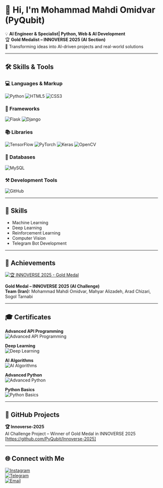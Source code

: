 # 👋 Hi, I'm Mohammad Mahdi Omidvar (PyQubit)

💡 **AI Engineer & Specialist| Python, Web & AI Development**  
🏆 **Gold Medalist – INNOVERSE 2025 (AI Section)**  
🔬 Transforming ideas into AI-driven projects and real-world solutions  

---

## 🛠️ Skills & Tools

### 💻 Languages & Markup
![Python](https://img.shields.io/badge/Python-3776AB?logo=python&logoColor=white&style=for-the-badge&logoWidth=40)
![HTML5](https://img.shields.io/badge/HTML5-E34F26?logo=html5&logoColor=white&style=for-the-badge&logoWidth=40)
![CSS3](https://img.shields.io/badge/CSS3-1572B6?logo=css3&logoColor=white&style=for-the-badge&logoWidth=40)

### 🚀 Frameworks
![Flask](https://img.shields.io/badge/Flask-000000?logo=flask&logoColor=white&style=for-the-badge&logoWidth=40)
![Django](https://img.shields.io/badge/Django-092E20?logo=django&logoColor=white&style=for-the-badge&logoWidth=40)

### 📚 Libraries
![TensorFlow](https://img.shields.io/badge/TensorFlow-FF6F00?logo=tensorflow&logoColor=white&style=for-the-badge&logoWidth=40)
![PyTorch](https://img.shields.io/badge/PyTorch-EE4C2C?logo=pytorch&logoColor=white&style=for-the-badge&logoWidth=40)
![Keras](https://img.shields.io/badge/Keras-D00000?logo=keras&logoColor=white&style=for-the-badge&logoWidth=40)
![OpenCV](https://img.shields.io/badge/OpenCV-2D2D2D?logo=opencv&logoColor=white&style=for-the-badge&logoWidth=40)

### 💾 Databases
![MySQL](https://img.shields.io/badge/MySQL-4479A1?logo=mysql&logoColor=white&style=for-the-badge&logoWidth=40)

### ⚒️ Development Tools
![GitHub](https://img.shields.io/badge/GitHub-181717?logo=github&logoColor=white&style=for-the-badge&logoWidth=40)

---

## 🔑 Skills

- Machine Learning  
- Deep Learning  
- Reinforcement Learning  
- Computer Vision  
- Telegram Bot Development  

---

## 🌟 Achievements

[![🏆 INNOVERSE 2025 - Gold Medal](https://img.shields.io/badge/🏆%20INNOVERSE%202025-Gold%20Medal-%23FFD700?style=for-the-badge&logo=award&logoColor=white)](https://innoverse.world/innoverse%202025%20challenges%20result.pdf)  

**Gold Medal – INNOVERSE 2025 (AI Challenge)**  
**Team (Iran):** Mohammad Mahdi Omidvar, Mahyar Alizadeh, Arad Chizari, Sogol Tarnabi  

---

## 🎓 Certificates

**Advanced API Programming**  
![Advanced API Programming](https://aiolearn.app/cs/final/6e6972639875020.jpg) 

**Deep Learning**  
![Deep Learning](https://aiolearn.app/cs/final/06aa55639875021.jpg )  

**AI Algorithms**  
![AI Algorithms](https://aiolearn.app/cs/final/9ab444639875024.jpg )  

**Advanced Python**  
![Advanced Python](https://aiolearn.app/cs/final/abc646639875026.jpg)  

**Python Basics**  
![Python Basics](https://aiolearn.app/cs/final/75c456639875029.jpg )  

---

## 📂 GitHub Projects

**🏆 Innoverse-2025**  
AI Challenge Project – Winner of Gold Medal in INNOVERSE 2025  
[https://github.com/PyQubit/Innoverse-2025] 

---

## 🌐 Connect with Me

[![Instagram](https://img.shields.io/badge/Instagram-E4405F?logo=instagram&logoColor=white&style=for-the-badge)](https://instagram.com/PyQubit)  
[![Telegram](https://img.shields.io/badge/Telegram-26A5E4?logo=telegram&logoColor=white&style=for-the-badge)](https://t.me/PyQubit)  
[![Email](https://img.shields.io/badge/Email-D14836?logo=gmail&logoColor=white&style=for-the-badge)](mailto:pyqubit@gmail.com)


